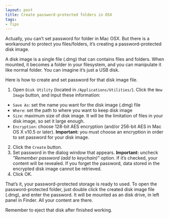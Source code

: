 ```yaml
---
layout: post
title: Create password-protected folders in OSX
tags:
- Tips
---
```


Actually, you can’t set password for folder in Mac OSX. But there is a workaround to protect you files/folders, it’s
creating a password-protected disk image.

A disk image is a single file (.dmg) that can contains files and folders. When mounted, it becomes a folder in your
filesystem, and you can manipulate it like normal folder. You can imagine it’s just a USB disk.

Here is how to create and set password for that disk image file.
1. Open `Disk Utility` (located in `/Applications/Utilities/`). Click the `New Image` button, and input these information:
- `Save As`: set the name you want for the disk image (.dmg) file
- `Where`: set the path to where you want to keep disk image
- `Size`: maximum size of disk image. It will be the limitation of files in your disk image, so set it large enough.
- `Encryption`: choose 128-bit AES encryption (and/or 256-bit AES in Mac OS X v10.5 or later). **Important:** you must
choose an encryption in order to set password for your disk image.
2. Click the `Create` button.
3. Set password in the dialog window that appears. **Important:** uncheck *"Remember password (add to keychain)"* option.
If it’s checked, your content will be revealed. If you forget the password, data stored in the encrypted disk image
cannot be retrieved.
4. Click OK.

That’s it, your password-protected storage is ready to used. To open the password-protected folder, just double click
the created disk image file (.dmg), and enter the password. It will be mounted as an disk drive, in left panel in
Finder. All your content are there.

Remember to eject that disk after finished working.